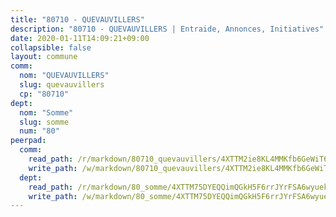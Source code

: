 ```yaml
---
title: "80710 - QUEVAUVILLERS"
description: "80710 - QUEVAUVILLERS | Entraide, Annonces, Initiatives"
date: 2020-01-11T14:09:21+09:00
collapsible: false
layout: commune
comm:
  nom: "QUEVAUVILLERS"
  slug: quevauvillers
  cp: "80710"
dept:
  nom: "Somme"
  slug: somme
  num: "80"
peerpad:
  comm:
    read_path: /r/markdown/80710_quevauvillers/4XTTM2ie8KL4MMKfb6GeWiT6xGYxY52HkNxaU9G6m2H4QV1b6
    write_path: /w/markdown/80710_quevauvillers/4XTTM2ie8KL4MMKfb6GeWiT6xGYxY52HkNxaU9G6m2H4QV1b6-K3TgTey2Dgm1pZYW5phs139SZc2CeHPPvLqA2JGqdMxSnqajJMtpdYAwRtHFT1pprv4b9n6Ma3yr92Ndto5fd2KmF4K8JipBeCMxFXs7qUuLJYxj4U1bJs7nmjc3j56RjhKTa9tt
  dept:
    read_path: /r/markdown/80_somme/4XTTM75DYEQQimQGkH5F6rrJYrFSA6wyuekdgioEx7v45YjSw
    write_path: /w/markdown/80_somme/4XTTM75DYEQQimQGkH5F6rrJYrFSA6wyuekdgioEx7v45YjSw-K3TgTuB1DbUNHuFo9Fhh6JTUriPx8E5izGkmw9RSNTjUtMFPoZhqqp87szE8th3EytWSHGdhUuQUPjam8aJZh1SdH8pL3ibgUbMdNhU17kjAmSa49LMB2GjXvVwDVurE8mgce3XM
---
```


